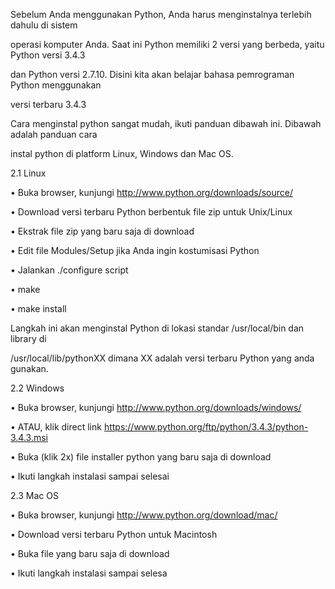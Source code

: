 Sebelum Anda menggunakan Python, Anda harus menginstalnya terlebih dahulu di sistem

operasi komputer Anda. Saat ini Python memiliki 2 versi yang berbeda, yaitu Python versi 3.4.3

dan Python versi 2.7.10. Disini kita akan belajar bahasa pemrograman Python menggunakan

versi terbaru 3.4.3

Cara menginstal python sangat mudah, ikuti panduan dibawah ini. Dibawah adalah panduan cara

instal python di platform Linux, Windows dan Mac OS.

 2.1 Linux

• Buka browser, kunjungi http://www.python.org/downloads/source/

• Download versi terbaru Python berbentuk file zip untuk Unix/Linux

• Ekstrak file zip yang baru saja di download

• Edit file Modules/Setup jika Anda ingin kostumisasi Python

• Jalankan ./configure script

• make

• make install

Langkah ini akan menginstal Python di lokasi standar /usr/local/bin dan library di

/usr/local/lib/pythonXX dimana XX adalah versi terbaru Python yang anda gunakan.

 2.2 Windows

• Buka browser, kunjungi http://www.python.org/downloads/windows/

• ATAU, klik direct link https://www.python.org/ftp/python/3.4.3/python-3.4.3.msi

• Buka (klik 2x) file installer python yang baru saja di download

• Ikuti langkah instalasi sampai selesai

 2.3 Mac OS

• Buka browser, kunjungi http://www.python.org/download/mac/

• Download versi terbaru Python untuk Macintosh

• Buka file yang baru saja di download

• Ikuti langkah instalasi sampai selesa
